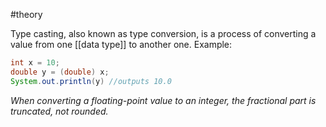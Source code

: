 #theory 

Type casting, also known as type conversion, is a process of converting a value from one [[data type]] to another one. Example:

```java
int x = 10;
double y = (double) x;
System.out.println(y) //outputs 10.0
```

*When converting a floating-point value to an integer, the fractional part is truncated, not rounded.*